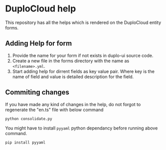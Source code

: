 # DuploCloud help
This repository has all the helps which is rendered on the DuploCloud entity forms.
## Adding Help for form
1. Provide the name for your form if not exists in duplo-ui source code.
2. Create a new file in the forms directory with the name as ```<filename>.yml```.
3. Start adding help for dirrent fields as key value pair. Where key is the name of field and value is detailed description for the field.

## Commiting changes
If you have made any kind of changes in the help, do not forgot to regenerate the "en.ts" file with below command
```
python consolidate.py
```

You might have to install ```pyyaml``` python dependancy before running above command.
```
pip install pyyaml
```